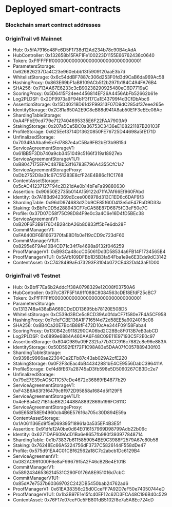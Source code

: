 # Deployed smart-contracts

### Blockchain smart contract addresses

### **OriginTrail v6 Mainnet**

* Hub: 0x5fA7916c48Fe6D5F1738d12Ad234b78c90B4cAdA
* HubController: 0x132658b15FAF1Fe100223D1155E66762436c0640
* Token: 0xFfFFFFff00000000000000000000000000000001
* ParametersStorage: 0x626826237Da4C23e960ebbb13f5909120aaE3b7d
* WhitelistStorage: 0x6c54ddBF7887c306d253F0fd3d9CaB6da969Ac58
* HashingProxy: 0x863E69bF1aB8109ACb5f2b297fb184C494FA76B4
* SHA256: 0x713AA67E6233c3cB90238290925480eC6D7719aC
* ScoringProxy: 0x5D6415F24ee4456814EF26A4456AbFb52662b61e
* Log2PLDSF: 0x2DF9973a9F94b1f3f17Ca1E43799f4d3CfDbAbc6
* AssertionStorage: 0x15D40218D61d2F99313F07D9dC285df37eee265e
* IdentityStorage: 0x2C81a650A2E9C8eB88d941A8ab50E1F3eEEe08Ac
* ShardingTableStorage: 0xA4FFbE9cd779e7127404695335E6F22FAA7903A9
* StakingStorage: 0x207a5Ce5BC0a36753C3436eE108221187B20103F
* ProfileStorage: 0x625Eef3714D13620850FE76725D44698a5fE171D
* UnfinalizedStorage: 0x7034BAAba9eEcFd7887e4aC5Ba9FB2bEf3b9B15d
* ServiceAgreementStorageV1: 0x61BB5F3Db740a9cb3451049c5166f319a18927eb
* ServiceAgreementStorageV1U1: 0xB8047175EFAC487Bb53f16783E796A4355CfC1a7
* ServiceAgreementStorageProxy: 0xDb2752D8a31c67C51283E8cfF24E4B86c11C1768
* ContentAssetStorage: 0x5cAC41237127F94c2D21dAe0b14bFeFa99880630
* Assertion: 0x90650E2735b014A159122d71fA7Af66Ef960FAbd
* Identity: 0x7A18Bd942369dEcee006978d313C1ED6c6DAF9f3
* ShardingTable: 0x96dD974683d2Db9CE85f60D413e5dE47FbD9D33a
* Staking: 0xBbFcDD5d288943CF7eCA58E87D6875fC3eF50e7C
* Profile: 0x37D07D58f75C98D84F9e0c3a4C6e16D4fD5BEc38
* ServiceAgreementV1: 0xB20F6F3B9176D4B284bA26b80833ff5bFe6db28F
* CommitManagerV1: 0xFA640DF6B1667370faE8D1b0e119cCD9c723dF60
* CommitManagerV1U1: 0x8295e6F9Ae10B4CD71c34f7e4698a9132f046259
* ProofManagerV1: 0xB93Ca48ccC05061Dd3D58534a6FB14F1734565B4
* ProofManagerV1U1: 0x5Afb109DFBb1D5B3fa54Fba1e9e6E3Ede9dC3142
* ContentAsset: 0xC7428499aEd73293F3104b072CE432Dd43aE1D00

### **OriginTrail v6 Testnet**

* Hub: 0xBbfF7Ea6b2Addc1f38A0798329e12C08f03750A6
* HubController: 0x07cC87F5F1A91f088C8084563cDEf8EfdF25cBC7
* Token: 0xFfFFFFff00000000000000000000000000000001
* ParametersStorage: 0x1313748a436aBA669CDdDD13695bb78120E508D5
* WhitelistStorage: 0xC539d3BCe5c8CD39Ad0fdaCF7f580e7F4A5CF958
* HashingProxy: 0x7cfeFCBE136A1F7165f4d72d58EE5a9024018c08
* SHA256: 0x8B4Ca20E7Bc4B88fF472D10cAe344F09158Faba4
* ScoringProxy: 0x130B42c9118290CA06bd2C28Bc8F013B7eB3abCD
* Log2PLDSF: 0x6899e6884A460AA6F48C09E11E97193C5F2E0c97
* AssertionStorage: 0x804C989a09F232fa77b3CC916c7882c8e96e883A
* IdentityStorage: 0x50D592fEf72F1C98A83e5DAA07fC057889430f03
* ShardingTableStorage: 0x9398c9966ae22304Ce2EFb87c43ab029A2cfE220
* StakingStorage: 0x0F2F3dEac4bB44342881bE4CE9556DabC396411A
* ProfileStorage: 0xf4d8fE67a28745aD3fb598e5D5060267CB3Dc2e7
* UnfinalizedStorage: 0x79eE7E39cAC5C11C57cDe4672e36869fB4877b29
* ServiceAgreementStorageV1: 0xF43B6A63f3f6479c8f972D95858a1684d5f129F5
* ServiceAgreementStorageV1U1: 0x4eFBa4d271B1daB62D4488A8892869b196FC611C
* ServiceAgreementStorageProxy: 0x6E658f58E94960cb4B6E57616a705c30D894E59a
* ContentAssetStorage: 0x1A061136Ed9f5eD69395f18961a0a535EF4B3E5f
* Assertion: 0x91dfe12A0be0d64E016157969D98799Adb22b06c
* Identity: 0x6271DAF609AdD1Ba6e8657fb980f393977848714
* ShardingTable: 0x1b73837b6115859054BE9C3988F2579A67c80b58
* Staking: 0x76248Ec66A5224756dF3737C5826144F558dDe47
* Profile: 0x575d91EA4C01CBf62562a18C7c2abcb1Dc6129B4
* ServiceAgreementV1: 0x082AC991000F6e8aF99679f5A2F46cB2Be4E101B
* CommitManagerV1: 0x58924346536214531C260F0176A8E951016d7cbC
* CommitManagerV1U1: 0x85dA7e7537b60369702C242DB5450bab24762ad6
* ProofManagerV1: 0x61EA38356c25d0CceFF7A92D7eF50e74050744eD
* ProofManagerV1U1: 0x1b3B97E1e15fc40EF12c62D3FCA48C196B40c529
* ContentAsset: 0x76F17e07ceF0c5FB801dB5102f8e7a5A8Ec724cD
